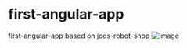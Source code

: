 # first-angular-app
first-angular-app based on joes-robot-shop
![image](https://github.com/s18840/first-angular-app/assets/61829613/b77393be-bb35-43df-a461-f88b91683e95)
